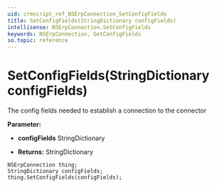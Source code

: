```yaml
---
uid: crmscript_ref_NSErpConnection_SetConfigFields
title: SetConfigFields(StringDictionary configFields)
intellisense: NSErpConnection.SetConfigFields
keywords: NSErpConnection, GetConfigFields
so.topic: reference
---
```


# SetConfigFields(StringDictionary configFields)

The config fields needed to establish a connection to the connector

**Parameter:** 
 - **configFields** StringDictionary

* **Returns:** StringDictionary

```crmscript
NSErpConnection thing;
StringDictionary configFields;
thing.SetConfigFields(configFields);
```

